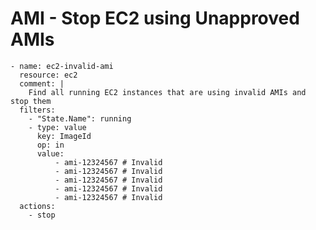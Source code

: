 AMI - Stop EC2 using Unapproved AMIs
====================================

``` {.yaml}
- name: ec2-invalid-ami
  resource: ec2
  comment: |
    Find all running EC2 instances that are using invalid AMIs and stop them
  filters:
    - "State.Name": running
    - type: value
      key: ImageId
      op: in
      value:
          - ami-12324567 # Invalid
          - ami-12324567 # Invalid
          - ami-12324567 # Invalid
          - ami-12324567 # Invalid
          - ami-12324567 # Invalid
  actions:
    - stop
```
